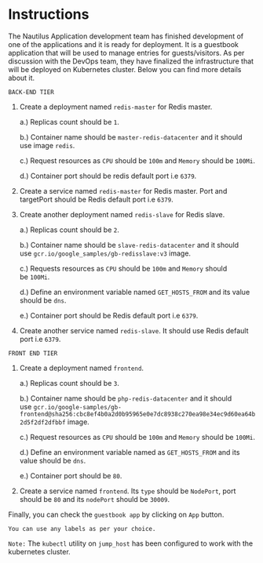 # Instructions

The Nautilus Application development team has finished development of one of the applications and it is ready for deployment. It is a guestbook application that will be used to manage entries for guests/visitors. As per discussion with the DevOps team, they have finalized the infrastructure that will be deployed on Kubernetes cluster. Below you can find more details about it.

`BACK-END TIER`

1. Create a deployment named `redis-master` for Redis master.
    
    a.) Replicas count should be `1`.
    
    b.) Container name should be `master-redis-datacenter` and it should use image `redis`.
    
    c.) Request resources as `CPU` should be `100m` and `Memory` should be `100Mi`.
    
    d.) Container port should be redis default port i.e `6379`.
    
2. Create a service named `redis-master` for Redis master. Port and targetPort should be Redis default port i.e `6379`.
3. Create another deployment named `redis-slave` for Redis slave.
    
    a.) Replicas count should be `2`.
    
    b.) Container name should be `slave-redis-datacenter` and it should use `gcr.io/google_samples/gb-redisslave:v3` image.
    
    c.) Requests resources as `CPU` should be `100m` and `Memory` should be `100Mi`.
    
    d.) Define an environment variable named `GET_HOSTS_FROM` and its value should be `dns`.
    
    e.) Container port should be Redis default port i.e `6379`.
    
4. Create another service named `redis-slave`. It should use Redis default port i.e `6379`.

`FRONT END TIER`

1. Create a deployment named `frontend`.
    
    a.) Replicas count should be `3`.
    
    b.) Container name should be `php-redis-datacenter` and it should use `gcr.io/google-samples/gb-frontend@sha256:cbc8ef4b0a2d0b95965e0e7dc8938c270ea98e34ec9d60ea64b2d5f2df2dfbbf` image.
    
    c.) Request resources as `CPU` should be `100m` and `Memory` should be `100Mi`.
    
    d.) Define an environment variable named as `GET_HOSTS_FROM` and its value should be `dns`.
    
    e.) Container port should be `80`.
    
2. Create a service named `frontend`. Its `type` should be `NodePort`, port should be `80` and its `nodePort` should be `30009`.

Finally, you can check the `guestbook app` by clicking on `App` button.

`You can use any labels as per your choice.`

`Note:` The `kubectl` utility on `jump_host` has been configured to work with the kubernetes cluster.
